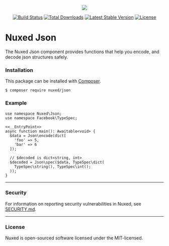 <p align="center"><img src="https://avatars3.githubusercontent.com/u/45311177?s=200&v=4"></p>

<p align="center">
<a href="https://travis-ci.org/nuxed/json"><img src="https://travis-ci.org/nuxed/json.svg" alt="Build Status"></a>
<a href="https://packagist.org/packages/nuxed/json"><img src="https://poser.pugx.org/nuxed/json/d/total.svg" alt="Total Downloads"></a>
<a href="https://packagist.org/packages/nuxed/json"><img src="https://poser.pugx.org/nuxed/json/v/stable.svg" alt="Latest Stable Version"></a>
<a href="https://packagist.org/packages/nuxed/json"><img src="https://poser.pugx.org/nuxed/json/license.svg" alt="License"></a>
</p>

# Nuxed Json
 
The Nuxed Json component provides functions that help you encode, and decode json structures safely.

### Installation

This package can be installed with [Composer](https://getcomposer.org).

```console
$ composer require nuxed/json
```

### Example

```hack
use namespace Nuxed\Json;
use namespace Facebook\TypeSpec;

<<__EntryPoint>>
async function main(): Awaitable<void> {
  $data = Json\encode(dict[
    'foo' => 5,
    'bar' => 6
  ]);

  // $decoded is dict<string, int>
  $decoded = Json\spec($data, TypeSpec\dict(
    TypeSpec\string(), TypeSpec\int();
  ));
}
```

---

### Security

For information on reporting security vulnerabilities in Nuxed, see [SECURITY.md](SECURITY.md).

---

### License

Nuxed is open-sourced software licensed under the MIT-licensed.
